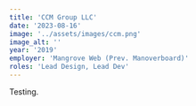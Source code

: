 ```yaml
---
title: 'CCM Group LLC'
date: '2023-08-16'
image: '../assets/images/ccm.png'
image_alt: ''
year: '2019'
employer: 'Mangrove Web (Prev. Manoverboard)'
roles: 'Lead Design, Lead Dev'
---
```


Testing.
